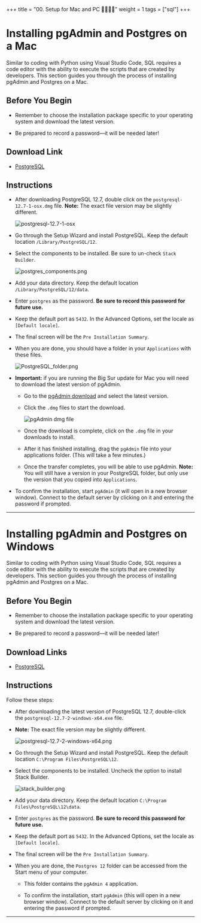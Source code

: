 +++
title = "00. Setup for Mac and PC 👩‍🎓👨‍🎓"
weight = 1
tags = ["sql"] 
+++


# Installing pgAdmin and Postgres on a Mac

Similar to coding with Python using Visual Studio Code, SQL requires a code editor with the ability to execute the scripts that are created by developers. This section guides you through the process of installing pgAdmin and Postgres on a Mac.

## Before You Begin

* Remember to choose the installation package specific to your operating system and download the latest version.

* Be prepared to record a password—it will be needed later!

## Download Link

* [PostgreSQL](https://www.enterprisedb.com/downloads/postgres-postgresql-downloads)

## Instructions

* After downloading PostgreSQL 12.7, double click on the `postgresql-12.7-1-osx.dmg` file. **Note:** The exact file version may be slightly different.

  ![postgresql-12.7-1-osx](../images/postgresql-12.7-1-osx.png)

* Go through the Setup Wizard and install PostgreSQL. Keep the default location `/Library/PostgreSQL/12`.

* Select the components to be installed. Be sure to un-check `Stack Builder`.

  ![postgres_components.png](../images/stack_builder_mac.png)

* Add your data directory. Keep the default location `/Library/PostgreSQL/12/data`.

* Enter `postgres` as the password. **Be sure to record this password for future use.**

* Keep the default port as `5432`. In  the Advanced Options, set the locale as `[Default locale]`.

* The final screen will be the `Pre Installation Summary`.

* When you are done, you should have a folder in your `Applications` with these files.

  ![PostgreSQL_folder.png](../images/PostgreSQL_folder.png)

* **Important:** if you are running the Big Sur update for Mac you will need to download the latest version of pgAdmin.

  * Go to the [pgAdmin download](https://www.pgadmin.org/download/pgadmin-4-macos/) and select the latest version.

  * Click the `.dmg` files to start the download.

    ![pgAdmin dmg file](../images/big_sur_pgadmin.png)

  * Once the download is complete, click on the `.dmg` file in your downloads to install.

  * After it has finished installing, drag the `pgAdmin` file into your applications folder. (This will take a few minutes.)

  * Once the transfer completes, you will be able to use pgAdmin. **Note:** You will still have a version in your PostgreSQL folder, but only use the version that you copied into `Applications`.

* To confirm the installation, start `pgAdmin` (it will open in a new browser window). Connect to the default server by clicking on it and entering the password if prompted.

- - -


# Installing pgAdmin and Postgres on Windows

Similar to coding with Python using Visual Studio Code, SQL requires a code editor with the ability to execute the scripts that are created by developers. This section guides you through the process of installing pgAdmin and Postgres on a Mac.

## Before You Begin

* Remember to choose the installation package specific to your operating system and download the latest version.

* Be prepared to record a password—it will be needed later!

## Download Links

* [PostgreSQL](https://www.enterprisedb.com/downloads/postgres-postgresql-downloads)

## Instructions

Follow these steps:

* After downloading the latest version of PostgreSQL 12.7, double-click the `postgresql-12.7-2-windows-x64.exe` file.

* **Note:** The exact file version may be slightly different.

  ![postgresql-12.7-2-windows-x64.png](../images/postgresql-12.7-2-windows-x64.png)

* Go through the Setup Wizard and install PostgreSQL. Keep the default location `C:\Program Files\PostgreSQL\12`.

* Select the components to be installed. Uncheck the option to install Stack Builder.

  ![stack_builder.png](../images/stack_builder_pc.png)

* Add your data directory. Keep the default location `C:\Program Files\PostgreSQL\12\data`.

* Enter `postgres` as the password. **Be sure to record this password for future use.**

* Keep the default port as `5432`. In the Advanced Options, set the locale as  `[Default locale]`.

* The final screen will be the `Pre Installation Summary`.

* When you are done, the `Postgres 12` folder can be accessed from the Start menu of your computer.

  * This folder contains the `pgAdmin 4` application.

  * To confirm the installation, start `pgAdmin` (this will open in a new browser window). Connect to the default server by clicking on it and entering the password if prompted.

- - -
